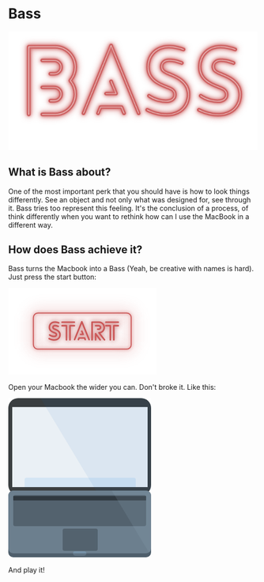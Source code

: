# Bass
 
 ![Bass Logo](Bass.playground/Pages/Instructions.xcplaygroundpage/Resources/title.png)
 
 ## What is Bass about?
 
One of the most important perk that you should have is how to look things differently. See an object and not only what was designed for, see through it. Bass tries too represent this feeling. It's the conclusion of a process, of think differently when you want to rethink how can I use the MacBook in a different way.
 
 ## How does Bass achieve it?
 
 Bass turns the Macbook into a Bass (Yeah, be creative with names is hard). Just press the start button:
 
 ![Start Button](Bass.playground/Pages/Instructions.xcplaygroundpage/Resources/startButton.png)
 
 Open your Macbook the wider you can. Don't broke it. Like this:
 
 ![Macbook Opened](Bass.playground/Pages/Instructions.xcplaygroundpage/Resources/opened-macbook.png)
 
 And play it!
